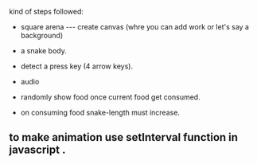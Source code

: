kind of steps followed:
* square arena --- create canvas (whre you can add work or let's say a background)


* a snake body.

* detect a press key (4 arrow keys).

* audio 

* randomly show food once current food get consumed.

* on consuming food  snake-length must increase.


## to make animation use setInterval function in javascript .
